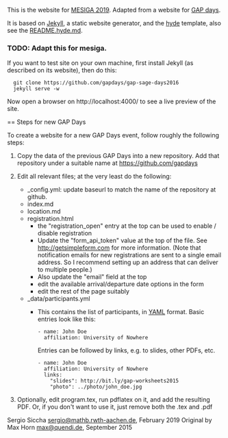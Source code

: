 This is the website for [MESIGA 2019](https://siamsc-ac.github.io/mesiga-2019/).
Adapted from a website for [GAP days](http://gapdays.de/).

It is based on [Jekyll](http://jekyllrb.com/), a static website generator,
and the [hyde](https://github.com/poole/hyde/) template, also see the
[README.hyde.md](README.hyde.md).

### TODO: Adapt this for mesiga.

If you want to test site on your own machine, first install Jekyll (as
described on its website), then do this:
```
  git clone https://github.com/gapdays/gap-sage-days2016
  jekyll serve -w
```
Now open a browser on http://localhost:4000/ to see a live preview
of the site.

== Steps for new GAP Days

To create a website for a new GAP Days event, follow roughly the following
steps:

1. Copy the data of the previous GAP Days into a new repository.
   Add that repository under a suitable name at https://github.com/gapdays

2. Edit all relevant files; at the very least do the following:
    - _config.yml: update baseurl to match the name of the repository at github.
    - index.md
    - location.md
    - registration.html
      - the "registration_open" entry at the top can be used to
        enable / disable registration
      - Update the "form_api_token" value at the
        top of the file. See http://getsimpleform.com for more
        information. (Note that notification emails for new
        registrations are sent to a single email address. So I
        recommend setting up an address that can deliver to multiple people.)
      - Also update the "email" field at the top
      - edit the available arrival/departure date options in the form
      - edit the rest of the page suitably
    - _data/participants.yml
      - This contains the list of participants, in [YAML](https://en.wikipedia.org/wiki/YAML)
        format. Basic entries look like this:

            - name: John Doe
              affiliation: University of Nowhere

         Entries can be followed by links, e.g. to slides, other PDFs, etc.

            - name: John Doe
              affiliation: University of Nowhere
              links:
                "slides": http://bit.ly/gap-worksheets2015
                "photo": ../photo/john_doe.jpg


3. Optionally, edit program.tex, run pdflatex on it, and add the resulting PDF. Or, if you don't want to use it, just remove both the .tex and .pdf



Sergio Siccha <sergio@mathb.rwth-aachen.de>, February 2019
Original by Max Horn <max@quendi.de>, September 2015
